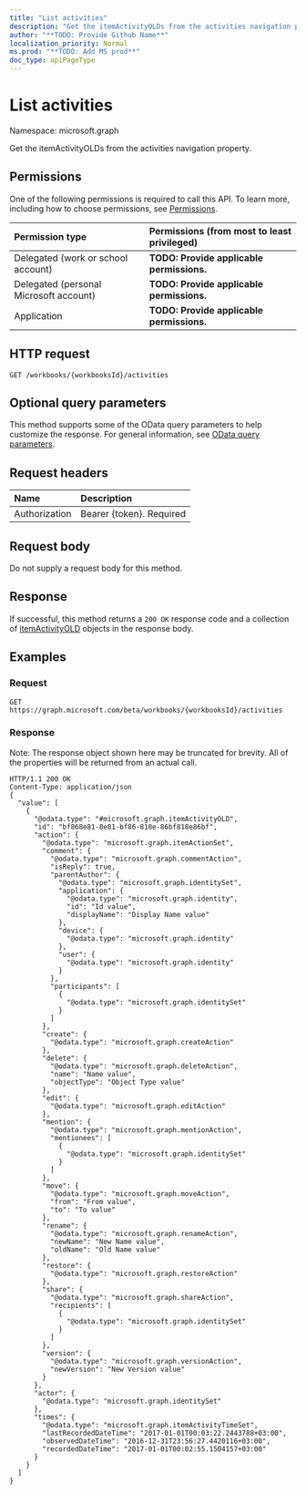 ```yaml
---
title: "List activities"
description: "Get the itemActivityOLDs from the activities navigation property."
author: "**TODO: Provide Github Name**"
localization_priority: Normal
ms.prod: "**TODO: Add MS prod**"
doc_type: apiPageType
---
```


# List activities

Namespace: microsoft.graph

Get the itemActivityOLDs from the activities navigation property.

## Permissions
One of the following permissions is required to call this API. To learn more, including how to choose permissions, see [Permissions](/concepts/permissions-reference.md).

|Permission type|Permissions (from most to least privileged)|
|:---|:---|
|Delegated (work or school account)|**TODO: Provide applicable permissions.**|
|Delegated (personal Microsoft account)|**TODO: Provide applicable permissions.**|
|Application|**TODO: Provide applicable permissions.**|

## HTTP request
<!-- {
  "blockType": "ignored"
}
-->
``` http
GET /workbooks/{workbooksId}/activities
```

## Optional query parameters
This method supports some of the OData query parameters to help customize the response. For general information, see [OData query parameters](/graph/query-parameters).

## Request headers
|Name|Description|
|:---|:---|
|Authorization|Bearer {token}. Required|

## Request body
Do not supply a request body for this method.

## Response
If successful, this method returns a `200 OK` response code and a collection of [itemActivityOLD](../resources/itemactivityold.md) objects in the response body.

## Examples

### Request
<!-- {
  "blockType": "request",
  "name": "get_itemactivityold"
}
-->
``` http
GET https://graph.microsoft.com/beta/workbooks/{workbooksId}/activities
```

### Response
Note: The response object shown here may be truncated for brevity. All of the properties will be returned from an actual call.
<!-- {
  "blockType": "response",
  "truncated": true,
  "@odata.type": "collection(microsoft.graph.itemactivityold)"
}
-->
``` http
HTTP/1.1 200 OK
Content-Type: application/json
{
  "value": [
    {
      "@odata.type": "#microsoft.graph.itemActivityOLD",
      "id": "bf868e81-8e81-bf86-818e-86bf818e86bf",
      "action": {
        "@odata.type": "microsoft.graph.itemActionSet",
        "comment": {
          "@odata.type": "microsoft.graph.commentAction",
          "isReply": true,
          "parentAuthor": {
            "@odata.type": "microsoft.graph.identitySet",
            "application": {
              "@odata.type": "microsoft.graph.identity",
              "id": "Id value",
              "displayName": "Display Name value"
            },
            "device": {
              "@odata.type": "microsoft.graph.identity"
            },
            "user": {
              "@odata.type": "microsoft.graph.identity"
            }
          },
          "participants": [
            {
              "@odata.type": "microsoft.graph.identitySet"
            }
          ]
        },
        "create": {
          "@odata.type": "microsoft.graph.createAction"
        },
        "delete": {
          "@odata.type": "microsoft.graph.deleteAction",
          "name": "Name value",
          "objectType": "Object Type value"
        },
        "edit": {
          "@odata.type": "microsoft.graph.editAction"
        },
        "mention": {
          "@odata.type": "microsoft.graph.mentionAction",
          "mentionees": [
            {
              "@odata.type": "microsoft.graph.identitySet"
            }
          ]
        },
        "move": {
          "@odata.type": "microsoft.graph.moveAction",
          "from": "From value",
          "to": "To value"
        },
        "rename": {
          "@odata.type": "microsoft.graph.renameAction",
          "newName": "New Name value",
          "oldName": "Old Name value"
        },
        "restore": {
          "@odata.type": "microsoft.graph.restoreAction"
        },
        "share": {
          "@odata.type": "microsoft.graph.shareAction",
          "recipients": [
            {
              "@odata.type": "microsoft.graph.identitySet"
            }
          ]
        },
        "version": {
          "@odata.type": "microsoft.graph.versionAction",
          "newVersion": "New Version value"
        }
      },
      "actor": {
        "@odata.type": "microsoft.graph.identitySet"
      },
      "times": {
        "@odata.type": "microsoft.graph.itemActivityTimeSet",
        "lastRecordedDateTime": "2017-01-01T00:03:22.2443788+03:00",
        "observedDateTime": "2016-12-31T23:56:27.4420116+03:00",
        "recordedDateTime": "2017-01-01T00:02:55.1504157+03:00"
      }
    }
  ]
}
```

